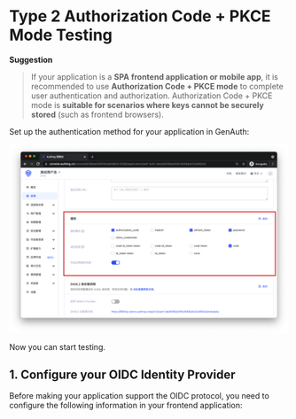 # Type 2 Authorization Code + PKCE Mode Testing

<LastUpdated/>

**Suggestion**

> If your application is a **SPA frontend application or mobile app**, it is recommended to use **Authorization Code + PKCE mode** to complete user authentication and authorization. Authorization Code + PKCE mode is **suitable for scenarios where keys cannot be securely stored** (such as frontend browsers).

Set up the authentication method for your application in GenAuth:

![type2-1](./images/type2-1.png)

Now you can start testing.

## 1. Configure your OIDC Identity Provider

Before making your application support the OIDC protocol, you need to configure the following information in your frontend application:
